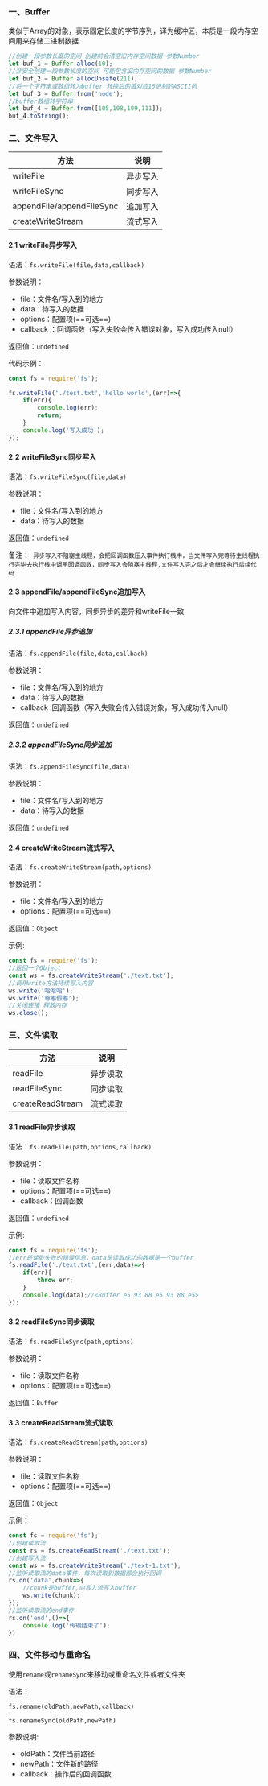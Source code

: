 ### 一、Buffer

类似于Array的对象，表示固定长度的字节序列，译为缓冲区，本质是一段内存空间用来存储二进制数据

```js  
//创建一段参数长度的空间 创建前会清空旧内存空间数据 参数Number
let buf_1 = Buffer.alloc(10);
//非安全创建一段参数长度的空间 可能包含旧内存空间的数据 参数Number
let buf_2 = Buffer.allocUnsafe(211);
//将一个字符串或数组转为buffer 转换后的值对应16进制的ASCII码
let buf_3 = Buffer.from('node');
//buffer数组转字符串
let buf_4 = Buffer.from([105,108,109,111]);
buf_4.toString();
```

### 二、文件写入

| 方法                      | 说明     |
| ------------------------- | -------- |
| writeFile                 | 异步写入 |
| writeFileSync             | 同步写入 |
| appendFile/appendFileSync | 追加写入 |
| createWriteStream         | 流式写入 |

#### 2.1 writeFile异步写入

语法：```fs.writeFile(file,data,callback)```

参数说明：

- file：文件名/写入到的地方
- data：待写入的数据
- options：配置项(==可选==)
- callback ：回调函数（写入失败会传入错误对象，写入成功传入null）

返回值：```undefined```

代码示例：

```js
const fs = require('fs');

fs.writeFile('./test.txt','hello world',(err)=>{
	if(err){
		console.log(err);
		return;
	}
	console.log('写入成功');
});
```

#### 2.2 writeFileSync同步写入

语法：```fs.writeFileSync(file,data)```

参数说明：

- file：文件名/写入到的地方
- data：待写入的数据

返回值：```undefined```

备注：``` 异步写入不阻塞主线程，会把回调函数压入事件执行栈中，当文件写入完等待主线程执行完毕去执行栈中调用回调函数，同步写入会阻塞主线程,文件写入完之后才会继续执行后续代码```

#### 2.3 appendFile/appendFileSync追加写入

向文件中追加写入内容，同步异步的差异和writeFile一致

##### 2.3.1 appendFile异步追加

语法：```fs.appendFile(file,data,callback)```

参数说明：

- file：文件名/写入到的地方
- data：待写入的数据
- callback :回调函数（写入失败会传入错误对象，写入成功传入null）

返回值：```undefined```

##### 2.3.2 appendFileSync同步追加

语法：```fs.appendFileSync(file,data)```

参数说明：

- file：文件名/写入到的地方
- data：待写入的数据

返回值：```undefined```

#### 2.4 createWriteStream流式写入

语法：```fs.createWriteStream(path,options)```

参数说明：

- file：文件名/写入到的地方
- options：配置项(==可选==)

返回值：```Object```

示例:

```js
const fs = require('fs');
//返回一个Object
const ws = fs.createWriteStream('./text.txt');
//调用write方法持续写入内容
ws.write('哈哈哈');
ws.write('尊嘟假嘟');
//关闭连接 释放内存
ws.close();
```

### 三、文件读取

| 方法             | 说明     |
| ---------------- | -------- |
| readFile         | 异步读取 |
| readFileSync     | 同步读取 |
| createReadStream | 流式读取 |

#### 3.1 readFile异步读取

语法：```fs.readFile(path,options,callback)```

参数说明：

- file：读取文件名称
- options：配置项(==可选==)
- callback：回调函数

返回值：```undefined```

示例:

```js
const fs = require('fs');
//err是读取失败的错误信息，data是读取成功的数据是一个buffer
fs.readFile('./text.txt',(err,data)=>{
	if(err){
		throw err;
	}
	console.log(data);//<Buffer e5 93 88 e5 93 88 e5>
});
```

#### 3.2 readFileSync同步读取

语法：```fs.readFileSync(path,options)```

参数说明：

- file：读取文件名称
- options：配置项(==可选==)

返回值：```Buffer```

#### 3.3 createReadStream流式读取

语法：```fs.createReadStream(path,options)```

参数说明：

- file：读取文件名称
- options：配置项(==可选==)

返回值：```Object```

示例：

```js
const fs = require('fs');
//创建读取流
const rs = fs.createReadStream('./text.txt');
//创建写入流
const ws = fs.createWriteStream('./text-1.txt');
//监听读取流的data事件，每次读取到数据都会执行回调
rs.on('data',chunk=>{
    //chunk是buffer,向写入流写入buffer
	ws.write(chunk);
});
//监听读取流的end事件
rs.on('end',()=>{
    console.log('传输结束了');
})
```

### 四、文件移动与重命名

使用```rename```或```renameSync```来移动或重命名文件或者文件夹

语法：

```fs.rename(oldPath,newPath,callback)```

```fs.renameSync(oldPath,newPath)```

参数说明:

- oldPath：文件当前路径
- newPath：文件新的路径
- callback：操作后的回调函数

